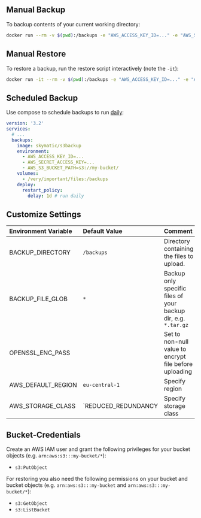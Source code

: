 ## Manual Backup
To backup contents of your current working directory:

```bash
docker run --rm -v $(pwd):/backups -e "AWS_ACCESS_KEY_ID=..." -e "AWS_SECRET_ACCESS_KEY=.../" -e "AWS_S3_BUCKET_PATH=s3://my-bucket/" skymatic/s3backup
```

## Manual Restore
To restore a backup, run the restore script interactively (note the `-it`):

```bash
docker run -it --rm -v $(pwd):/backups -e "AWS_ACCESS_KEY_ID=..." -e "AWS_SECRET_ACCESS_KEY=.../" -e "AWS_S3_BUCKET_PATH=s3://my-bucket/" skymatic/s3backup ./restore.sh
```

## Scheduled Backup
Use compose to schedule backups to run [daily](https://docs.docker.com/compose/compose-file/#specifying-durations):

```yml
version: '3.2'
services:
  # ...
  backups:
    image: skymatic/s3backup
    environment:
      - AWS_ACCESS_KEY_ID=...
      - AWS_SECRET_ACCESS_KEY=...
      - AWS_S3_BUCKET_PATH=s3://my-bucket/
    volumes:
      - /very/important/files:/backups
    deploy:
      restart_policy:
        delay: 1d # run daily
```

## Customize Settings

| Environment Variable | Default Value | Comment |
|:---|:---|:---|
| BACKUP_DIRECTORY | `/backups` | Directory containing the files to upload. |
| BACKUP_FILE_GLOB | `*` | Backup only specific files of your backup dir, e.g. `*.tar.gz` |
| OPENSSL_ENC_PASS |  | Set to non-null value to encrypt file before uploading |
| AWS_DEFAULT_REGION | `eu-central-1` | Specify region |
| AWS_STORAGE_CLASS | `REDUCED_REDUNDANCY | Specify storage class |

## Bucket-Credentials
Create an AWS IAM user and grant the following privileges for your bucket objects (e.g. `arn:aws:s3:::my-bucket/*`):
* `s3:PutObject`

For restoring you also need the following permissions on your bucket and bucket objects (e.g. `arn:aws:s3:::my-bucket` and `arn:aws:s3:::my-bucket/*`):
* `s3:GetObject`
* `s3:ListBucket`
